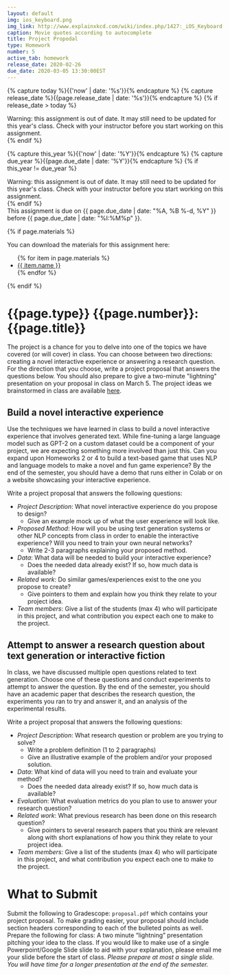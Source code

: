```yaml
---
layout: default
img: ios_keyboard.png
img_link: http://www.explainxkcd.com/wiki/index.php/1427:_iOS_Keyboard
caption: Movie quotes according to autocomplete
title: Project Propodal
type: Homework
number: 5
active_tab: homework
release_date: 2020-02-26
due_date: 2020-03-05 13:30:00EST
---
```


<!-- Check whether the assignment is ready to release -->
{% capture today %}{{'now' | date: '%s'}}{% endcapture %}
{% capture release_date %}{{page.release_date | date: '%s'}}{% endcapture %}
{% if release_date > today %} 
<div class="alert alert-danger">
Warning: this assignment is out of date.  It may still need to be updated for this year's class.  Check with your instructor before you start working on this assignment.
</div>
{% endif %}
<!-- End of check whether the assignment is up to date -->


<!-- Check whether the assignment is up to date -->
{% capture this_year %}{{'now' | date: '%Y'}}{% endcapture %}
{% capture due_year %}{{page.due_date | date: '%Y'}}{% endcapture %}
{% if this_year != due_year %} 
<div class="alert alert-danger">
Warning: this assignment is out of date.  It may still need to be updated for this year's class.  Check with your instructor before you start working on this assignment.
</div>
{% endif %}
<!-- End of check whether the assignment is up to date -->


<div class="alert alert-info">
This assignment is due on {{ page.due_date | date: "%A, %B %-d, %Y" }} before {{ page.due_date | date: "%I:%M%p" }}. 
</div>

{% if page.materials %}
<div class="alert alert-info">
You can download the materials for this assignment here:
<ul>
{% for item in page.materials %}
<li><a href="{{item.url}}">{{ item.name }}</a></li>
{% endfor %}
</ul>
</div>
{% endif %}


{{page.type}} {{page.number}}: {{page.title}}
=============================================================


The project is a chance for you to delve into one of the topics we have covered (or will cover) in class. You can choose between two directions: creating a novel interactive experience or answering a research question. For the direction that you choose, write a project proposal that answers the questions below. You should also prepare to give a two-minute "lightning" presentation on your proposal in class on March 5. The project ideas we brainstormed in class are available [here](https://docs.google.com/document/d/1YXUCVWTTc2ks7dkHTjpyEy4mEUTGBo192olya-k_G2Y/edit?usp=sharing).

## Build a novel interactive experience
Use the techniques we have learned in class to build a novel interactive experience that involves generated text. While fine-tuning a large language model such as GPT-2 on a custom dataset could be a component of your project, we are expecting something more involved than just this. Can you expand upon Homeworks 2 or 4 to build a text-based game that uses NLP and language models to make a novel and fun game experience? By the end of the semester, you should have a demo that runs either in Colab or on a website showcasing your interactive experience.

Write a project proposal that answers the following questions:
* *Project Description*: What novel interactive experience do you propose to design?
  - Give an example mock up of what the user experience will look like.
* *Proposed Method*: How will you be using text generation systems or other NLP concepts from class in order to enable the interactive experience? Will you need to train your own neural networks?
  - Write 2-3 paragraphs explaining your proposed method.
* *Data*: What data will be needed to build your interactive experience?
  - Does the needed data already exist?  If so, how much data is available?
* *Related work*: Do similar games/experiences exist to the one you propose to create?
  - Give pointers to them and explain how you think they relate to your project idea.
* *Team members*: Give a list of the students (max 4) who will participate in this project, and what contribution you expect each one to make to the project.


## Attempt to answer a research question about text generation or interactive fiction
In class, we have discussed multiple open questions related to text generation. Choose one of these questions and conduct experiments to attempt to answer the question. By the end of the semester, you should have an academic paper that describes the research question, the experiments you ran to try and answer it, and an analysis of the experimental results.

Write a project proposal that answers the following questions:
* *Project Description*: What research question or problem are you trying to solve?
  - Write a problem definition (1 to 2 paragraphs)
  - Give an illustrative example of the problem and/or your proposed solution.
* *Data*: What kind of data will you need to train and evaluate your method?
  - Does the needed data already exist?  If so, how much data is available?
* *Evaluation*: What evaluation metrics do you plan to use to answer your research question?
* *Related work*: What previous research has been done on this research question?
  - Give pointers to several research papers that you think are relevant along with short explanations of how you think they relate to your project idea.
* *Team members*: Give a list of the students (max 4) who will participate in this project, and what contribution you expect each one to make to the project.

# What to Submit
Submit the following to Gradescope:
`proposal.pdf` which contains your project proposal. To make grading easier, your proposal should include section headers corresponding to each of the bulleted points as well.
Prepare the following for class:
A two minute “lightning” presentation pitching your idea to the class. If you would like to make use of a single Powerpoint/Google Slide slide to aid with your explanation, please email me your slide before the start of class. *Please prepare at most a single slide. You will have time for a longer presentation at the end of the semester.*

